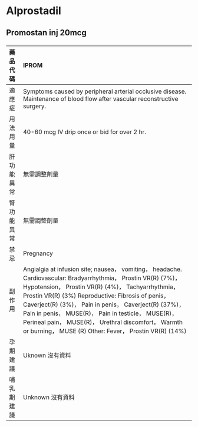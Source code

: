 # Alprostadil

## Promostan inj 20mcg

##### 

| 藥品代碼   | IPROM                                                                                                                                                                                                                                                                                                                                                                                                                                                      |
|:-----------|:-----------------------------------------------------------------------------------------------------------------------------------------------------------------------------------------------------------------------------------------------------------------------------------------------------------------------------------------------------------------------------------------------------------------------------------------------------------|
| 適應症     | Symptoms caused by peripheral arterial occlusive disease. Maintenance of blood flow after vascular reconstructive surgery.                                                                                                                                                                                                                                                                                                                                 |
| 用法用量   | 40-60 mcg IV drip once or bid for over 2 hr.                                                                                                                                                                                                                                                                                                                                                                                                               |
| 肝功能異常 | 無需調整劑量                                                                                                                                                                                                                                                                                                                                                                                                                                               |
| 腎功能異常 | 無需調整劑量                                                                                                                                                                                                                                                                                                                                                                                                                                               |
| 禁忌       | Pregnancy                                                                                                                                                                                                                                                                                                                                                                                                                                                  |
| 副作用     | Angialgia at infusion site; nausea， vomiting， headache. Cardiovascular: Bradyarrhythmia， Prostin VR(R) (7%)， Hypotension， Prostin VR(R) (4%)， Tachyarrhythmia， Prostin VR(R) (3%) Reproductive: Fibrosis of penis， Caverject(R) (3%)， Pain in penis， Caverject(R) (37%)， Pain in penis， MUSE(R)， Pain in testicle， MUSE(R)， Perineal pain， MUSE(R)， Urethral discomfort， Warmth or burning， MUSE (R) Other: Fever， Prostin VR(R) (14%) |
| 孕期建議   | Uknown 沒有資料                                                                                                                                                                                                                                                                                                                                                                                                                                            |
| 哺乳期建議 | Unknown 沒有資料                                                                                                                                                                                                                                                                                                                                                                                                                                           |


